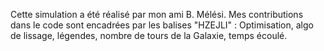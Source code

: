 Cette simulation a été réalisé par mon ami B. Mélési.
Mes contributions dans le code sont encadrées par les balises "HZEJLI" : Optimisation, algo de lissage, légendes, nombre de tours de la Galaxie, temps écoulé.
